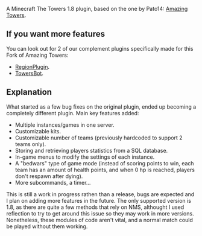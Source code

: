 A Minecraft The Towers 1.8 plugin, based on the one by Pato14: [Amazing Towers](https://www.spigotmc.org/resources/amazingtowers-1-8-x-1-12-x-bungee-mode-thetowers-minigame-recoded.26858/).

## If you want more features
You can look out for 2 of our complement plugins specifically made for this Fork of Amazing Towers: 
- [RegionPlugin](https://github.com/nicoliee/RegionPlugin).
- [TowersBot](https://github.com/nicoliee/TowersBot).

## Explanation
What started as a few bug fixes on the original plugin, ended up becoming a completely different plugin. Main key features added:
- Multiple instances/games in one server.
- Customizable kits.
- Customizable number of teams (previously hardcoded to support 2 teams only).
- Storing and retrieving players statistics from a SQL database.
- In-game menus to modify the settings of each instance.
- A "bedwars" type of game mode (instead of scoring points to win, each team has an amount of health points, and when 0 hp is reached, players don't respawn after dying).
- More subcommands, a timer...

This is still a work in progress rathen than a release, bugs are expected and I plan on adding more features in the future.
The only supported version is 1.8, as there are quite a few methods that rely on NMS, althought I used reflection to try to get around this issue so they may work in more versions. Nonetheless, these modules of code aren't vital, and a normal match could be played without them working.
